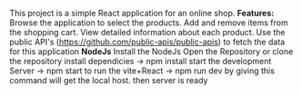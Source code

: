 This project is a simple React application for an online shop.
**Features:** 
Browse the application to select the products.
Add and remove items from the shopping cart.
View detailed information about each product.
Use the public API's (https://github.com/public-apis/public-apis) to fetch the data for this application 
**NodeJs**
Install the NodeJs
Open the Repository or clone the repository
install dependicies -> npm install
start the development Server -> npm start
to run the vite+React -> npm run dev 
by giving this command will get the local host. then server is ready 
